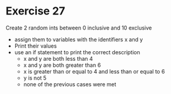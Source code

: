 # Exercise 27

Create 2 random ints between 0 inclusive and 10 exclusive
- assign them to variables with the identifiers x and y
- Print their values
- use an if statement to print the correct description
  - x and y are both less than 4
  - x and y are both greater than 6
  - x is greater than or equal to 4 and less than or equal to 6
  - y is not 5
  - none of the previous cases were met
